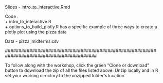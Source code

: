Slides - intro_to_interactive.Rmd

Code .   
          + intro_to_interactive.R     
          + options_to_build_plotly.R has a specific example of three ways to create a plotly plot using the pizza data

Data - pizza_midterms.csv

##########################################################################################

To follow along with the workshop, click the green "Clone or download" button to download the zip of all the files listed above. Unzip locally and in R set your working directory to the unzipped folder's location. 
